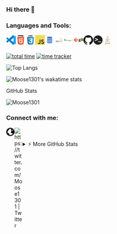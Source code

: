 ### Hi there 👋


### Languages and Tools:

<img align="left" alt="Visual Studio Code" width="26px" src="https://raw.githubusercontent.com/github/explore/80688e429a7d4ef2fca1e82350fe8e3517d3494d/topics/visual-studio-code/visual-studio-code.png" />
<img align="left" alt="HTML5" width="26px" src="https://raw.githubusercontent.com/github/explore/80688e429a7d4ef2fca1e82350fe8e3517d3494d/topics/html/html.png" />
<img align="left" alt="CSS3" width="26px" src="https://raw.githubusercontent.com/github/explore/80688e429a7d4ef2fca1e82350fe8e3517d3494d/topics/css/css.png" />
<img align="left" alt="JavaScript" width="26px" src="https://raw.githubusercontent.com/github/explore/80688e429a7d4ef2fca1e82350fe8e3517d3494d/topics/javascript/javascript.png" />
<img align="left" alt="SQL" width="26px" src="https://raw.githubusercontent.com/github/explore/80688e429a7d4ef2fca1e82350fe8e3517d3494d/topics/sql/sql.png" />
<img align="left" alt="MySQL" width="26px" src="https://raw.githubusercontent.com/github/explore/80688e429a7d4ef2fca1e82350fe8e3517d3494d/topics/mysql/mysql.png" />
<img align="left" alt="MongoDB" width="26px" src="https://raw.githubusercontent.com/github/explore/80688e429a7d4ef2fca1e82350fe8e3517d3494d/topics/mongodb/mongodb.png" />
<img align="left" alt="Git" width="26px" src="https://raw.githubusercontent.com/github/explore/80688e429a7d4ef2fca1e82350fe8e3517d3494d/topics/git/git.png" />
<img align="left" alt="GitHub" width="26px" src="https://raw.githubusercontent.com/github/explore/78df643247d429f6cc873026c0622819ad797942/topics/github/github.png" />
<img align="left" alt="Terminal" width="26px" src="https://raw.githubusercontent.com/github/explore/80688e429a7d4ef2fca1e82350fe8e3517d3494d/topics/terminal/terminal.png" />
<img align="left" alt="Java" width="26px" src="https://raw.githubusercontent.com/github/explore/80688e429a7d4ef2fca1e82350fe8e3517d3494d/topics/java/java.png" />
<br />
<br />




[![total time](https://wakatime.com/badge/user/cfc262a8-2f26-47fb-a540-4c1ca4b4ddf8.svg)](https://wakatime.com/@cfc262a8-2f26-47fb-a540-4c1ca4b4ddf8)
[![time tracker](https://wakatime.com/badge/github/Moose1301/Moose1301.svg)](https://wakatime.com/badge/github/Moose1301/Moose1301)

![Top Langs](https://github-readme-stats.vercel.app/api/top-langs/?username=Moose1301&layout=compact)

![Moose1301's wakatime stats](https://github-readme-stats.vercel.app/api/wakatime?username=Moose1301)

GitHub Stats
<br />

<img src="https://github-readme-stats.vercel.app/api?username=Moose1301&show_icons=true&theme=merko" alt="Moose1301" />



### Connect with me:

<img align="left" alt="web.moose1301.cf" width="22px" src="https://raw.githubusercontent.com/iconic/open-iconic/master/svg/globe.svg" />
<img align="left" alt="https://twitter.com/Moose1301 | Twitter" width="22px" src="https://cdn.jsdelivr.net/npm/simple-icons@v3/icons/twitter.svg" />
<br />
<br />


<details>
  <summary>⚡ More GitHub Stats</summary>

<!--START_SECTION:waka-->
**🐱 My GitHub Data** 

> 🏆 386 Contributions in the Year 2022
 > 
> 📦 1.7 MB Used in GitHub's Storage 
 > 
> 🚫 Not Opted to Hire
 > 
> 📜 24 Public Repositories 
 > 
> 🔑 41 Private Repositories  
 > 
**I'm a Night 🦉** 

```text
🌞 Morning    44 commits     █░░░░░░░░░░░░░░░░░░░░░░░░   3.69% 
🌆 Daytime    495 commits    ██████████░░░░░░░░░░░░░░░   41.46% 
🌃 Evening    607 commits    ████████████░░░░░░░░░░░░░   50.84% 
🌙 Night      48 commits     █░░░░░░░░░░░░░░░░░░░░░░░░   4.02%

```
📅 **I'm Most Productive on Saturday** 

```text
Monday       164 commits    ███░░░░░░░░░░░░░░░░░░░░░░   13.74% 
Tuesday      122 commits    ██░░░░░░░░░░░░░░░░░░░░░░░   10.22% 
Wednesday    138 commits    ███░░░░░░░░░░░░░░░░░░░░░░   11.56% 
Thursday     134 commits    ██░░░░░░░░░░░░░░░░░░░░░░░   11.22% 
Friday       213 commits    ████░░░░░░░░░░░░░░░░░░░░░   17.84% 
Saturday     241 commits    █████░░░░░░░░░░░░░░░░░░░░   20.18% 
Sunday       182 commits    ███░░░░░░░░░░░░░░░░░░░░░░   15.24%

```


📊 **This Week I Spent My Time On** 

```text
💬 Programming Languages: 
Java                     25 hrs 51 mins      ██████████████████████░░░   87.87% 
XML                      1 hr 1 min          ░░░░░░░░░░░░░░░░░░░░░░░░░   3.46% 
Kotlin                   54 mins             ░░░░░░░░░░░░░░░░░░░░░░░░░   3.1% 
Markdown                 30 mins             ░░░░░░░░░░░░░░░░░░░░░░░░░   1.73% 
Text                     27 mins             ░░░░░░░░░░░░░░░░░░░░░░░░░   1.53%

🔥 Editors: 
IntelliJ                 29 hrs 25 mins      █████████████████████████   100.0%

```

**I Mostly Code in Java** 

```text
Java                     79 repos            █████████████████████░░░░   85.87% 
JavaScript               4 repos             █░░░░░░░░░░░░░░░░░░░░░░░░   4.35% 
Shell                    3 repos             ░░░░░░░░░░░░░░░░░░░░░░░░░   3.26% 
C#                       1 repo              ░░░░░░░░░░░░░░░░░░░░░░░░░   1.09% 
Go                       1 repo              ░░░░░░░░░░░░░░░░░░░░░░░░░   1.09%

```



 Last Updated on 14/04/2022 06:29:16 UTC
<!--END_SECTION:waka-->

</details>
 
